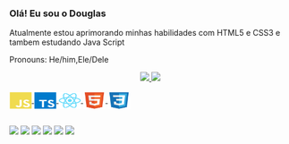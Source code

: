### Olá! Eu sou o Douglas

Atualmente estou aprimorando minhas habilidades com HTML5 e CSS3 e tambem estudando Java Script

Pronouns: He/him,Ele/Dele


<div align="center">
  <a href="https://github.com/douglasAlexandreSGA">
  <img height="180em" src="https://github-readme-stats.vercel.app/api?username=DouglasAlexandreSGA&show_icons=true&theme=dracula&include_all_commits=true&count_private=true"/>
  <img height="180em" src="https://github-readme-stats.vercel.app/api/top-langs/?username=DouglasAlexandreSGA&layout=compact&langs_count=7&theme=dracula"/>
</div>
<div style="display: inline_block"><br>
  <img align="center" alt="Doug-Js" height="30" width="40" src="https://raw.githubusercontent.com/devicons/devicon/master/icons/javascript/javascript-plain.svg">
  <img align="center" alt="Doug-Ts" height="30" width="40" src="https://raw.githubusercontent.com/devicons/devicon/master/icons/typescript/typescript-plain.svg">
  <img align="center" alt="Doug-React" height="30" width="40" src="https://raw.githubusercontent.com/devicons/devicon/master/icons/react/react-original.svg">
  <img align="center" alt="Doug-HTML" height="30" width="40" src="https://raw.githubusercontent.com/devicons/devicon/master/icons/html5/html5-original.svg">
  <img align="center" alt="Doug-CSS" height="30" width="40" src="https://raw.githubusercontent.com/devicons/devicon/master/icons/css3/css3-original.svg">
</div>
  
##
  <div> 
  
  <a href="https://instagram.com/_alexandredoug" target="_blank"><img src="https://img.shields.io/badge/-Instagram-%23E4405F?style=for-the-badge&logo=instagram&logoColor=white" target="_blank"></a>
 	<a href="https://www.twitch.tv/achamooerro405" target="_blank"><img src="https://img.shields.io/badge/Twitch-9146FF?style=for-the-badge&logo=twitch&logoColor=white" target="_blank"></a>
 <a href="https://discord.gg/" target="_blank"><img src="https://img.shields.io/badge/Discord-7289DA?style=for-the-badge&logo=discord&logoColor=white" target="_blank"></a> 
  <a href = "mailto:douglas.alexandre716@gmail.com"><img src="https://img.shields.io/badge/-Gmail-%23333?style=for-the-badge&logo=gmail&logoColor=white" target="_blank"></a>
  <a href="https://www.linkedin.com/in/douglas-alexandre-18ba551b8" target="_blank"><img src="https://img.shields.io/badge/-LinkedIn-%230077B5?style=for-the-badge&logo=linkedin&logoColor=white" target="_blank"></a> 
     <img src="https://github.com/douglasAlexandreSGA/DouglasAlexandreSGA/blob/output/github-contribution-grid-snake-dark.svg"></img>
</div>
 
  

